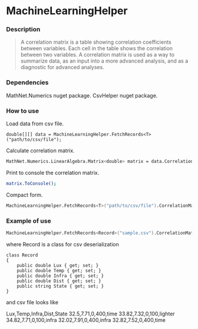 # MachineLearningHelper

### Description

> A correlation matrix is a table showing correlation coefficients between variables.
> Each cell in the table shows the correlation between two variables.
> A correlation matrix is used as a way to summarize data, as an input into a more advanced analysis, and as a diagnostic for advanced analyses.

### Dependencies

MathNet.Numerics nuget package.
CsvHelper nuget package.

### How to use

Load data from csv file.
```
double[][] data = MachineLearningHelper.FetchRecords<T>("path/to/csv/file");
```

Calculate correlation matrix.
```sh
MathNet.Numerics.LinearAlgebra.Matrix<double> matrix = data.CorrelationMatrix();
```

Print to console the correlation matrix.
```sh
matrix.ToConsole();
```

Compact form.
```sh
MachineLearningHelper.FetchRecords<T>("path/to/csv/file").CorrelationMatrix().ToConsole();
```

### Example of use
```sh
MachineLearningHelper.FetchRecords<Record>("sample.csv").CorrelationMatrix().ToConsole();
```
where Record is a class for csv deserialization

    class Record
    {
        public double Lux { get; set; }
        public double Temp { get; set; }
        public double Infra { get; set; }
        public double Dist { get; set; }
        public string State { get; set; }
    }
    
and csv file looks like

Lux,Temp,Infra,Dist,State
32.5,7.71,0,400,time
33.82,7.32,0,100,lighter
34.82,7.71,0,100,infra
32.02,7.91,0,400,infra
32.82,7.52,0,400,time

